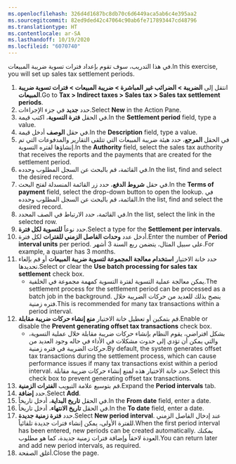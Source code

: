```yaml
---
ms.openlocfilehash: 326d4d1687bc8db70c6d6449aca5ab6c4e395aa2
ms.sourcegitcommit: 82ed9ded42c47064c90ab6fe717893447cd48796
ms.translationtype: HT
ms.contentlocale: ar-SA
ms.lasthandoff: 10/19/2020
ms.locfileid: "6070740"
---
```

<span data-ttu-id="fe511-101">في هذا التدريب، سوف تقوم بإعداد فترات تسوية ضريبة المبيعات.</span><span class="sxs-lookup"><span data-stu-id="fe511-101">In this exercise, you will set up sales tax settlement periods.</span></span>

1.  <span data-ttu-id="fe511-102">انتقل إلى **الضريبة > الضرائب غير المباشرة > ضريبة المبيعات > فترات تسوية ضريبة المبيعات**.</span><span class="sxs-lookup"><span data-stu-id="fe511-102">Go to **Tax > Indirect taxes > Sales tax > Sales tax settlement periods**.</span></span>
2.  <span data-ttu-id="fe511-103">حدد **جديد** في جزء الإجراءات.</span><span class="sxs-lookup"><span data-stu-id="fe511-103">Select **New** in the Action Pane.</span></span>
3.  <span data-ttu-id="fe511-104">في الحقل **فترة التسوية**، اكتب قيمة.</span><span class="sxs-lookup"><span data-stu-id="fe511-104">In the **Settlement period** field, type a value.</span></span>
4.  <span data-ttu-id="fe511-105">في حقل **الوصف** أدخل قيمة.</span><span class="sxs-lookup"><span data-stu-id="fe511-105">In the **Description** field, type a value.</span></span>
5.  <span data-ttu-id="fe511-106">في الحقل **المرجع**، حدد هيئة ضريبة المبيعات التي تتلقى التقارير والمدفوعات التي تم إنشاؤها لفتره التسوية.</span><span class="sxs-lookup"><span data-stu-id="fe511-106">In the **Authority** field, select the sales tax authority that receives the reports and the payments that are created for the settlement period.</span></span>
6.  <span data-ttu-id="fe511-107">في القائمة، قم بالبحث عن السجل المطلوب وحدده.</span><span class="sxs-lookup"><span data-stu-id="fe511-107">In the list, find and select the desired record.</span></span>
7.  <span data-ttu-id="fe511-108">في حقل **شروط الدفع**، حدد زر القائمة المنسدلة لفتح البحث.</span><span class="sxs-lookup"><span data-stu-id="fe511-108">In the **Terms of payment** field, select the drop-down button to open the lookup.</span></span> <span data-ttu-id="fe511-109">في القائمة، قم بالبحث عن السجل المطلوب وحدده.</span><span class="sxs-lookup"><span data-stu-id="fe511-109">In the list, find and select the desired record.</span></span>
8.  <span data-ttu-id="fe511-110">في القائمة، حدد الارتباط في الصف المحدد.</span><span class="sxs-lookup"><span data-stu-id="fe511-110">In the list, select the link in the selected row.</span></span>
9.  <span data-ttu-id="fe511-111">حدد نوعاً **للتسوية لكل فترة**.</span><span class="sxs-lookup"><span data-stu-id="fe511-111">Select a type for the **Settlement per intervals**.</span></span>
10. <span data-ttu-id="fe511-112">أدخل عدد **وحدات الفاصل الزمني للفترات** لكل فترة.</span><span class="sxs-lookup"><span data-stu-id="fe511-112">Enter the number of **Period interval units** per period.</span></span> <span data-ttu-id="fe511-113">على سبيل المثال، يتضمن ربع السنة 3 أشهر.</span><span class="sxs-lookup"><span data-stu-id="fe511-113">For example, a quarter has 3 months.</span></span>
11. <span data-ttu-id="fe511-114">حدد خانة الاختيار **استخدام معالجة المجموعة لتسوية ضريبة المبيعات** أو قم بإلغاء تحديدها.</span><span class="sxs-lookup"><span data-stu-id="fe511-114">Select or clear the **Use batch processing for sales tax settlement** check box.</span></span>
    - <span data-ttu-id="fe511-115">يمكن معالجة عملية التسوية لفترة التسوية كمهمة مجموعة في الخلفية.</span><span class="sxs-lookup"><span data-stu-id="fe511-115">The settlement process for the settlement period can be processed as a batch job in the background.</span></span> <span data-ttu-id="fe511-116">ينصح بذلك للعديد من حركات الضريبة خلال فتره زمنية.</span><span class="sxs-lookup"><span data-stu-id="fe511-116">This is recommended for many tax transactions within a period interval.</span></span>
12. <span data-ttu-id="fe511-117">قم بتمكين أو تعطيل خانة الاختيار **منع إنشاء حركات ضريبة مقابلة**.</span><span class="sxs-lookup"><span data-stu-id="fe511-117">Enable or disable the **Prevent generating offset tax transactions** check box.</span></span>
    - <span data-ttu-id="fe511-118">بشكل افتراضي، يقوم النظام بإنشاء حركات ضريبة مقابلة خلال عملية التسوية، والتي يمكن أن تؤدي إلى حدوث مشكلات في الأداء في حاله وجود العديد من حركات الضريبة في فتره زمنية.</span><span class="sxs-lookup"><span data-stu-id="fe511-118">By default, the system generates offset tax transactions during the settlement process, which can cause performance issues if many tax transactions exist within a period interval.</span></span> <span data-ttu-id="fe511-119">حدد خانة الاختيار هذه لمنع إنشاء حركات ضريبة مقابلة.</span><span class="sxs-lookup"><span data-stu-id="fe511-119">Select this check box to prevent generating offset tax transactions.</span></span>
13. <span data-ttu-id="fe511-120">قم بتوسيع علامة التبويب **الفترات الزمنية**.</span><span class="sxs-lookup"><span data-stu-id="fe511-120">Expand the **Period intervals** tab.</span></span>
14. <span data-ttu-id="fe511-121">حدد **إضافة**.</span><span class="sxs-lookup"><span data-stu-id="fe511-121">Select **Add**.</span></span>
15. <span data-ttu-id="fe511-122">في الحقل **تاريخ البداية**، أدخل تاريخاً.</span><span class="sxs-lookup"><span data-stu-id="fe511-122">In the **From date** field, enter a date.</span></span>
16. <span data-ttu-id="fe511-123">في الحقل **تاريخ الانتهاء**، أدخل تاريخاً.</span><span class="sxs-lookup"><span data-stu-id="fe511-123">In the **To date** field, enter a date.</span></span>
17. <span data-ttu-id="fe511-124">حدد **فترة زمنية جديدة**.</span><span class="sxs-lookup"><span data-stu-id="fe511-124">Select **New period interval**.</span></span> <span data-ttu-id="fe511-125">عند إدخال الفاصل الزمني للفترة الأولى، يمكن إنشاء فترات جديدة تلقائياً.</span><span class="sxs-lookup"><span data-stu-id="fe511-125">When the first period interval has been entered, new periods can be created automatically.</span></span> <span data-ttu-id="fe511-126">يمكنك العودة لاحقاً وإضافة فترات زمنية جديدة، كما هو مطلوب.</span><span class="sxs-lookup"><span data-stu-id="fe511-126">You can return later and add new period intervals, as required.</span></span>
18. <span data-ttu-id="fe511-127">أغلق الصفحة.</span><span class="sxs-lookup"><span data-stu-id="fe511-127">Close the page.</span></span>

